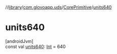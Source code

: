 //[library](../../../index.md)/[com.glovoapp.uds](../index.md)/[CorePrimitive](index.md)/[units640](units640.md)

# units640

[androidJvm]\
const val [units640](units640.md): [Int](https://kotlinlang.org/api/latest/jvm/stdlib/kotlin/-int/index.html) = 640
